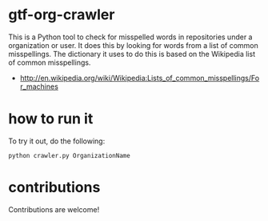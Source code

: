 # gtf-org-crawler
This is a Python tool to check for misspelled words in repositories under a organization or user.
It does this by looking for words from a list of common misspellings. The dictionary it uses to do this is based
on the Wikipedia list of common misspellings.
* http://en.wikipedia.org/wiki/Wikipedia:Lists_of_common_misspellings/For_machines


# how to run it
To try it out, do the following: 

 ```python crawler.py OrganizationName ```

# contributions
Contributions are welcome! 
